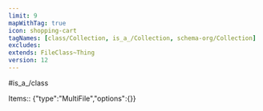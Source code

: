 ```yaml
---
limit: 9
mapWithTag: true
icon: shopping-cart
tagNames: [class/Collection, is_a_/Collection, schema-org/Collection]
excludes: 
extends: FileClass~Thing
version: 12
---
```

#is_a_/class 


Items:: {"type":"MultiFile","options":{}}
